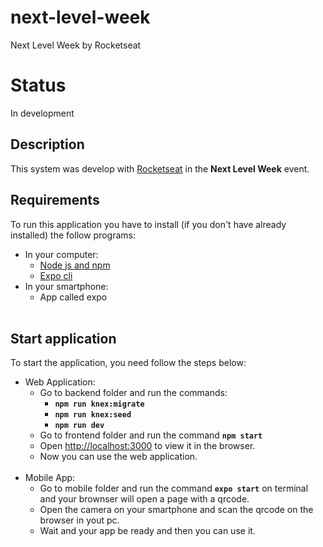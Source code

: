 # next-level-week
Next Level Week by Rocketseat

# Status
In development

## Description
This system was develop with [Rocketseat](https://rocketseat.com.br/) in the <b>Next Level Week</b> event.

## Requirements
To run this application you have to install (if you don't have already installed) the follow programs:
* In your computer:
   * [Node js and npm](https://nodejs.org/en/download/)
   * [Expo cli](https://expo.io/tools#cli)
* In your smartphone:
   * App called expo
<br></br>
## Start application
To start the application, you need follow the steps below:  
* Web Application:  
   * Go to backend folder and run the commands:
      * <b>```npm run knex:migrate```</b>
      * <b>```npm run knex:seed```</b>
      * <b>```npm run dev```</b>
   - Go to frontend folder and run the command <b>```npm start```</b>
   - Open [http://localhost:3000](http://localhost:3000) to view it in the browser.
   - Now you can use the web application.
<br></br>
* Mobile App:
   - Go to mobile folder and run the command <b>```expo start```</b> on terminal and your brownser will open a page with a qrcode.
   - Open the camera on your smartphone and scan the qrcode on the browser in yout pc.
   - Wait and your app be ready and then you can use it.
   

